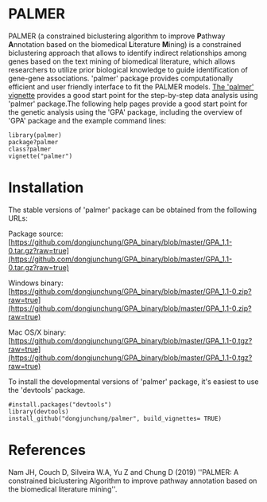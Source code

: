# PALMER
<!--
PALMER: A Constrained Biclustering Algorithm to Improve Pathway Annotation Based on the Biomedical Literature Mining
-->

PALMER (a constrained biclustering algorithm to improve **P**athway **A**nnotation based on the biomedical **L**iterature **M**ining) is a constrained biclustering approach that allows to identify indirect relationships among genes based on the text mining of biomedical literature, which allows researchers to utilize prior biological knowledge to guide identification of gene-gene associations.
'palmer' package provides computationally efficient and user friendly interface to fit the PALMER models. 
[The 'palmer' vignette](https://github.com/dongjunchung/palmer/blob/master/inst/doc/palmer.pdf?raw=true) provides a good start point for the step-by-step data analysis using 'palmer' package.The following help pages provide a good start point for the genetic analysis using the 'GPA' package, including the overview of 'GPA' package and the example command lines:

```
library(palmer)
package?palmer
class?palmer
vignette("palmer")
```

Installation
============ 

The stable versions of 'palmer' package can be obtained from the following URLs:

Package source: [https://github.com/dongjunchung/GPA_binary/blob/master/GPA_1.1-0.tar.gz?raw=true](https://github.com/dongjunchung/GPA_binary/blob/master/GPA_1.1-0.tar.gz?raw=true)

Windows binary: [https://github.com/dongjunchung/GPA_binary/blob/master/GPA_1.1-0.zip?raw=true](https://github.com/dongjunchung/GPA_binary/blob/master/GPA_1.1-0.zip?raw=true)

Mac OS/X binary: [https://github.com/dongjunchung/GPA_binary/blob/master/GPA_1.1-0.tgz?raw=true](https://github.com/dongjunchung/GPA_binary/blob/master/GPA_1.1-0.tgz?raw=true)

To install the developmental versions of 'palmer' package, it's easiest to use the 'devtools' package.

```
#install.packages("devtools")
library(devtools)
install_github("dongjunchung/palmer", build_vignettes= TRUE)
```

References
==========
Nam JH, Couch D, Silveira W.A, Yu Z and Chung D (2019) ''PALMER: A constrained biclustering Algorithm to improve pathway annotation based on the biomedical literature mining''.



